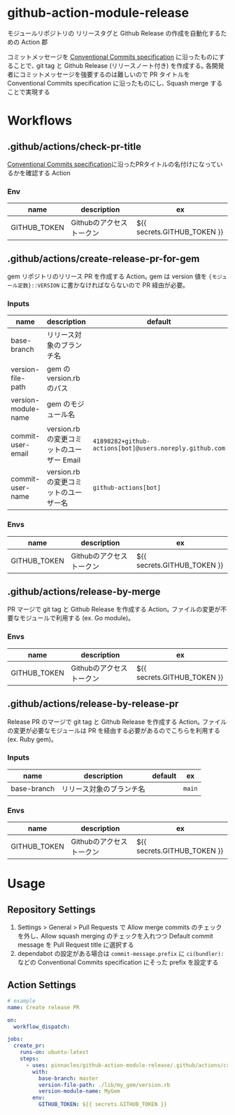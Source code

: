 # github-action-module-release

モジュールリポジトリの リリースタグと Github Release の作成を自動化するための Action 郡

コミットメッセージを [Conventional Commits specification](https://www.conventionalcommits.org/en/v1.0.0/) に沿ったものにすることで､ git tag と Github Release (リリースノート付き) を作成する｡ 各開発者にコミットメッセージを強要するのは難しいので PR タイトルを Conventional Commits specification に沿ったものにし､ Squash merge することで実現する

# Workflows

## .github/actions/check-pr-title

[Conventional Commits specification](https://www.conventionalcommits.org/en/v1.0.0/)に沿ったPRタイトルの名付けになっているかを確認する Action

### Env

| name         | description     | ex                          |
|--------------|-----------------|-----------------------------|
| GITHUB_TOKEN | Githubのアクセストークン | ${{ secrets.GITHUB_TOKEN }} |

## .github/actions/create-release-pr-for-gem

gem リポジトリのリリース PR を作成する Action｡ gem は version 値を `{モジュール定数}::VERSION` に書かなければならないので PR 経由が必要｡

### Inputs

| name                | description                   | default                                                 | ex                        |
|---------------------|-------------------------------|---------------------------------------------------------|---------------------------|
| base-branch         | リリース対象のブランチ名                  |                                                         | `main`                    |
| version-file-path   | gem の version.rb のパス          |                                                         | `./lib/my_gem/version.rb` |
| version-module-name | gem のモジュール名                   |                                                         | `My_gem`                 |
| commit-user-email   | version.rb の変更コミットのユーザー Email | `41898282+github-actions[bot]@users.noreply.github.com` |                           |
| commit-user-name    | version.rb の変更コミットのユーザー名      | `github-actions[bot]`                                   |                           |

### Envs 

| name         | description     | ex                          |
|--------------|-----------------|-----------------------------|
| GITHUB_TOKEN | Githubのアクセストークン | ${{ secrets.GITHUB_TOKEN }} |


## .github/actions/release-by-merge

PR マージで git tag と Github Release を作成する Action｡ ファイルの変更が不要なモジュールで利用する (ex. Go module)｡

### Envs

| name         | description     | ex                          |
|--------------|-----------------|-----------------------------|
| GITHUB_TOKEN | Githubのアクセストークン | ${{ secrets.GITHUB_TOKEN }} |


## .github/actions/release-by-release-pr

Release PR のマージで git tag と Github Release を作成する Action｡ ファイルの変更が必要なモジュールは PR を経由する必要があるのでこちらを利用する (ex. Ruby gem)｡

### Inputs

| name                | description                   | default                                                 | ex                       |
|---------------------|-------------------------------|---------------------------------------------------------|--------------------------|
| base-branch         | リリース対象のブランチ名                  |                                                         | `main`                   |

### Envs

| name         | description     | ex                          |
|--------------|-----------------|-----------------------------|
| GITHUB_TOKEN | Githubのアクセストークン | ${{ secrets.GITHUB_TOKEN }} |



# Usage

## Repository Settings

1. Settings > General > Pull Requests で Allow merge commits のチェックを外し､ Allow squash merging のチェックを入れつつ Default commit message を Pull Request title に選択する
2. dependabot の設定がある場合は `commit-message.prefix` に `ci(bundler):` などの Conventional Commits specification にそった prefix を設定する

## Action Settings

```yml
# example
name: Create release PR

on:
  workflow_dispatch:

jobs:
  create_pr:
    runs-on: ubuntu-latest
    steps:
      - uses: pinnacles/github-action-module-release/.github/actions/create-release-pr-for-gem@v1.0.0
        with:
          base-branch: master
          version-file-path: ./lib/my_gem/version.rb
          version-module-name: MyGem
        env:
          GITHUB_TOKEN: ${{ secrets.GITHUB_TOKEN }}
```



